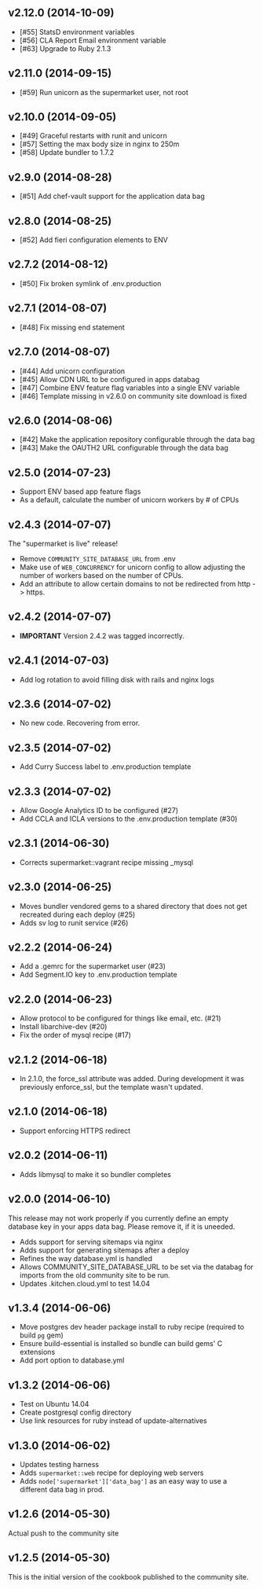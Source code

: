 v2.12.0 (2014-10-09)
-------------------
- [#55] StatsD environment variables
- [#56] CLA Report Email environment variable
- [#63] Upgrade to Ruby 2.1.3

v2.11.0 (2014-09-15)
-------------------
- [#59] Run unicorn as the supermarket user, not root

v2.10.0 (2014-09-05)
-------------------
- [#49] Graceful restarts with runit and unicorn
- [#57] Setting the max body size in nginx to 250m
- [#58] Update bundler to 1.7.2

v2.9.0 (2014-08-28)
-------------------
- [#51] Add chef-vault support for the application data bag

v2.8.0 (2014-08-25)
-------------------
- [#52] Add fieri configuration elements to ENV

v2.7.2 (2014-08-12)
-------------------
- [#50] Fix broken symlink of .env.production

v2.7.1 (2014-08-07)
-------------------
- [#48] Fix missing end statement

v2.7.0 (2014-08-07)
-------------------
- [#44] Add unicorn configuration
- [#45] Allow CDN URL to be configured in apps databag
- [#47] Combine ENV feature flag variables into a single ENV variable
- [#46] Template missing in v2.6.0 on community site download is fixed

v2.6.0 (2014-08-06)
-------------------
- [#42] Make the application repository configurable through the data bag
- [#43] Make the OAUTH2 URL configurable through the data bag

v2.5.0 (2014-07-23)
-------------------

- Support ENV based app feature flags
- As a default, calculate the number of unicorn workers by # of CPUs

v2.4.3 (2014-07-07)
-------------------

The "supermarket is live" release!

- Remove `COMMUNITY_SITE_DATABASE_URL` from .env
- Make use of `WEB_CONCURRENCY` for unicorn config to allow adjusting
  the number of workers based on the number of CPUs.
- Add an attribute to allow certain domains to not be redirected from
  http -> https.

v2.4.2 (2014-07-07)
-------------------

- **IMPORTANT** Version 2.4.2 was tagged incorrectly.

v2.4.1 (2014-07-03)
-------------------

- Add log rotation to avoid filling disk with rails and nginx logs


v2.3.6 (2014-07-02)
-------------------

- No new code. Recovering from error.


v2.3.5 (2014-07-02)
-------------------

- Add Curry Success label to .env.production template


v2.3.3 (2014-07-02)
-------------------

- Allow Google Analytics ID to be configured (#27)
- Add CCLA and ICLA versions to the .env.production template (#30)


v2.3.1 (2014-06-30)
-------------------

- Corrects supermarket::vagrant recipe missing _mysql


v2.3.0 (2014-06-25)
-------------------

- Moves bundler vendored gems to a shared directory that does not get recreated during each deploy (#25)
- Adds sv log to runit service (#26)


v2.2.2 (2014-06-24)
-------------------

- Add a .gemrc for the supermarket user (#23)
- Add Segment.IO key to .env.production template


v2.2.0 (2014-06-23)
-------------------

* Allow protocol to be configured for things like email, etc. (#21)
* Install libarchive-dev (#20)
* Fix the order of mysql recipe (#17)


v2.1.2 (2014-06-18)
-------------------

* In 2.1.0, the force_ssl attribute was added. During development it
  was previously enforce_ssl, but the template wasn't updated.


v2.1.0 (2014-06-18)
-------------------

* Support enforcing HTTPS redirect


v2.0.2 (2014-06-11)
-------------------

* Adds libmysql to make it so bundler completes


v2.0.0 (2014-06-10)
-------------------

This release may not work properly if you currently define an empty database key in your apps data bag. Please remove it, if it is uneeded.

* Adds support for serving sitemaps via nginx
* Adds support for generating sitemaps after a deploy
* Refines the way database.yml is handled
* Allows COMMUNITY_SITE_DATABASE_URL to be set via the databag for imports from the old community site to be run.
* Updates .kitchen.cloud.yml to test 14.04


v1.3.4 (2014-06-06)
-------------------

- Move postgres dev header package install to ruby recipe (required to build `pg` gem)
- Ensure build-essential is installed so bundle can build gems' C extensions
- Add port option to database.yml


v1.3.2 (2014-06-06)
-------------------

- Test on Ubuntu 14.04
- Create postgresql config directory
- Use link resources for ruby instead of update-alternatives


v1.3.0 (2014-06-02)
-------------------

- Updates testing harness
- Adds `supermarket::web` recipe for deploying web servers
- Adds `node['supermarket']['data_bag']` as an easy way to use a different data bag in prod.


v1.2.6 (2014-05-30)
-------------------

Actual push to the community site


v1.2.5 (2014-05-30)
-------------------

This is the initial version of the cookbook published to the community site.
